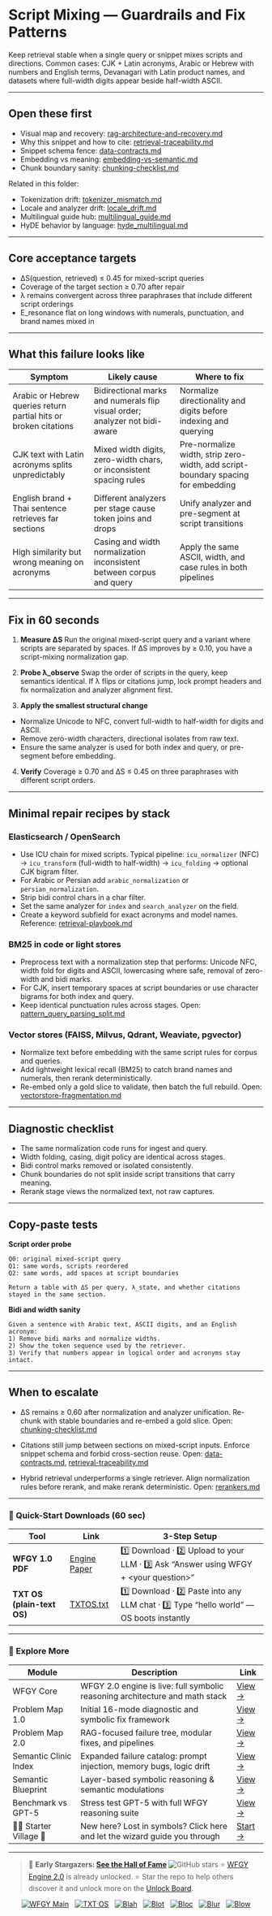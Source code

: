 # Script Mixing — Guardrails and Fix Patterns

Keep retrieval stable when a single query or snippet mixes scripts and directions.
Common cases: CJK + Latin acronyms, Arabic or Hebrew with numbers and English terms, Devanagari with Latin product names, and datasets where full-width digits appear beside half-width ASCII.

---

## Open these first

* Visual map and recovery: [rag-architecture-and-recovery.md](https://github.com/onestardao/WFGY/blob/main/ProblemMap/rag-architecture-and-recovery.md)
* Why this snippet and how to cite: [retrieval-traceability.md](https://github.com/onestardao/WFGY/blob/main/ProblemMap/retrieval-traceability.md)
* Snippet schema fence: [data-contracts.md](https://github.com/onestardao/WFGY/blob/main/ProblemMap/data-contracts.md)
* Embedding vs meaning: [embedding-vs-semantic.md](https://github.com/onestardao/WFGY/blob/main/ProblemMap/embedding-vs-semantic.md)
* Chunk boundary sanity: [chunking-checklist.md](https://github.com/onestardao/WFGY/blob/main/ProblemMap/chunking-checklist.md)

Related in this folder:

* Tokenization drift: [tokenizer\_mismatch.md](https://github.com/onestardao/WFGY/blob/main/ProblemMap/GlobalFixMap/Language/tokenizer_mismatch.md)
* Locale and analyzer drift: [locale\_drift.md](https://github.com/onestardao/WFGY/blob/main/ProblemMap/GlobalFixMap/Language/locale_drift.md)
* Multilingual guide hub: [multilingual\_guide.md](https://github.com/onestardao/WFGY/blob/main/ProblemMap/GlobalFixMap/Language/multilingual_guide.md)
* HyDE behavior by language: [hyde\_multilingual.md](https://github.com/onestardao/WFGY/blob/main/ProblemMap/GlobalFixMap/Language/hyde_multilingual.md)

---

## Core acceptance targets

* ΔS(question, retrieved) ≤ 0.45 for mixed-script queries
* Coverage of the target section ≥ 0.70 after repair
* λ remains convergent across three paraphrases that include different script orderings
* E\_resonance flat on long windows with numerals, punctuation, and brand names mixed in

---

## What this failure looks like

| Symptom                                                          | Likely cause                                                                | Where to fix                                                                     |
| ---------------------------------------------------------------- | --------------------------------------------------------------------------- | -------------------------------------------------------------------------------- |
| Arabic or Hebrew queries return partial hits or broken citations | Bidirectional marks and numerals flip visual order; analyzer not bidi-aware | Normalize directionality and digits before indexing and querying                 |
| CJK text with Latin acronyms splits unpredictably                | Mixed width digits, zero-width chars, or inconsistent spacing rules         | Pre-normalize width, strip zero-width, add script-boundary spacing for embedding |
| English brand + Thai sentence retrieves far sections             | Different analyzers per stage cause token joins and drops                   | Unify analyzer and pre-segment at script transitions                             |
| High similarity but wrong meaning on acronyms                    | Casing and width normalization inconsistent between corpus and query        | Apply the same ASCII, width, and case rules in both pipelines                    |

---

## Fix in 60 seconds

1. **Measure ΔS**
   Run the original mixed-script query and a variant where scripts are separated by spaces. If ΔS improves by ≥ 0.10, you have a script-mixing normalization gap.

2. **Probe λ\_observe**
   Swap the order of scripts in the query, keep semantics identical. If λ flips or citations jump, lock prompt headers and fix normalization and analyzer alignment first.

3. **Apply the smallest structural change**

* Normalize Unicode to NFC, convert full-width to half-width for digits and ASCII.
* Remove zero-width characters, directional isolates from raw text.
* Ensure the same analyzer is used for both index and query, or pre-segment before embedding.

4. **Verify**
   Coverage ≥ 0.70 and ΔS ≤ 0.45 on three paraphrases with different script orders.

---

## Minimal repair recipes by stack

### Elasticsearch / OpenSearch

* Use ICU chain for mixed scripts. Typical pipeline:
  `icu_normalizer` (NFC) → `icu_transform` (full-width to half-width) → `icu_folding` → optional CJK bigram filter.
* For Arabic or Persian add `arabic_normalization` or `persian_normalization`.
* Strip bidi control chars in a char filter.
* Set the same analyzer for `index` and `search_analyzer` on the field.
* Create a keyword subfield for exact acronyms and model names.
  Reference: [retrieval-playbook.md](https://github.com/onestardao/WFGY/blob/main/ProblemMap/retrieval-playbook.md)

### BM25 in code or light stores

* Preprocess text with a normalization step that performs:
  Unicode NFC, width fold for digits and ASCII, lowercasing where safe, removal of zero-width and bidi marks.
* For CJK, insert temporary spaces at script boundaries or use character bigrams for both index and query.
* Keep identical punctuation rules across stages.
  Open: [pattern\_query\_parsing\_split.md](https://github.com/onestardao/WFGY/blob/main/ProblemMap/patterns/pattern_query_parsing_split.md)

### Vector stores (FAISS, Milvus, Qdrant, Weaviate, pgvector)

* Normalize text before embedding with the same script rules for corpus and queries.
* Add lightweight lexical recall (BM25) to catch brand names and numerals, then rerank deterministically.
* Re-embed only a gold slice to validate, then batch the full rebuild.
  Open: [vectorstore-fragmentation.md](https://github.com/onestardao/WFGY/blob/main/ProblemMap/patterns/pattern_vectorstore_fragmentation.md)

---

## Diagnostic checklist

* The same normalization code runs for ingest and query.
* Width folding, casing, digit policy are identical across stages.
* Bidi control marks removed or isolated consistently.
* Chunk boundaries do not split inside script transitions that carry meaning.
* Rerank stage views the normalized text, not raw captures.

---

## Copy-paste tests

**Script order probe**

```
Q0: original mixed-script query
Q1: same words, scripts reordered
Q2: same words, add spaces at script boundaries

Return a table with ΔS per query, λ_state, and whether citations stayed in the same section.
```

**Bidi and width sanity**

```
Given a sentence with Arabic text, ASCII digits, and an English acronym:
1) Remove bidi marks and normalize widths.
2) Show the token sequence used by the retriever.
3) Verify that numbers appear in logical order and acronyms stay intact.
```

---

## When to escalate

* ΔS remains ≥ 0.60 after normalization and analyzer unification.
  Re-chunk with stable boundaries and re-embed a gold slice.
  Open: [chunking-checklist.md](https://github.com/onestardao/WFGY/blob/main/ProblemMap/chunking-checklist.md)

* Citations still jump between sections on mixed-script inputs.
  Enforce snippet schema and forbid cross-section reuse.
  Open: [data-contracts.md](https://github.com/onestardao/WFGY/blob/main/ProblemMap/data-contracts.md), [retrieval-traceability.md](https://github.com/onestardao/WFGY/blob/main/ProblemMap/retrieval-traceability.md)

* Hybrid retrieval underperforms a single retriever.
  Align normalization rules before rerank, and make rerank deterministic.
  Open: [rerankers.md](https://github.com/onestardao/WFGY/blob/main/ProblemMap/rerankers.md)

---

### 🔗 Quick-Start Downloads (60 sec)

| Tool                       | Link                                                                                                                                       | 3-Step Setup                                                                             |
| -------------------------- | ------------------------------------------------------------------------------------------------------------------------------------------ | ---------------------------------------------------------------------------------------- |
| **WFGY 1.0 PDF**           | [Engine Paper](https://github.com/onestardao/WFGY/blob/main/I_am_not_lizardman/WFGY_All_Principles_Return_to_One_v1.0_PSBigBig_Public.pdf) | 1️⃣ Download · 2️⃣ Upload to your LLM · 3️⃣ Ask “Answer using WFGY + \<your question>”   |
| **TXT OS (plain-text OS)** | [TXTOS.txt](https://github.com/onestardao/WFGY/blob/main/OS/TXTOS.txt)                                                                     | 1️⃣ Download · 2️⃣ Paste into any LLM chat · 3️⃣ Type “hello world” — OS boots instantly |

---

### 🧭 Explore More

| Module                   | Description                                                                  | Link                                                                                               |
| ------------------------ | ---------------------------------------------------------------------------- | -------------------------------------------------------------------------------------------------- |
| WFGY Core                | WFGY 2.0 engine is live: full symbolic reasoning architecture and math stack | [View →](https://github.com/onestardao/WFGY/tree/main/core/README.md)                              |
| Problem Map 1.0          | Initial 16-mode diagnostic and symbolic fix framework                        | [View →](https://github.com/onestardao/WFGY/tree/main/ProblemMap/README.md)                        |
| Problem Map 2.0          | RAG-focused failure tree, modular fixes, and pipelines                       | [View →](https://github.com/onestardao/WFGY/blob/main/ProblemMap/rag-architecture-and-recovery.md) |
| Semantic Clinic Index    | Expanded failure catalog: prompt injection, memory bugs, logic drift         | [View →](https://github.com/onestardao/WFGY/blob/main/ProblemMap/SemanticClinicIndex.md)           |
| Semantic Blueprint       | Layer-based symbolic reasoning & semantic modulations                        | [View →](https://github.com/onestardao/WFGY/tree/main/SemanticBlueprint/README.md)                 |
| Benchmark vs GPT-5       | Stress test GPT-5 with full WFGY reasoning suite                             | [View →](https://github.com/onestardao/WFGY/tree/main/benchmarks/benchmark-vs-gpt5/README.md)      |
| 🧙‍♂️ Starter Village 🏡 | New here? Lost in symbols? Click here and let the wizard guide you through   | [Start →](https://github.com/onestardao/WFGY/blob/main/StarterVillage/README.md)                   |

---

> 👑 **Early Stargazers: [See the Hall of Fame](https://github.com/onestardao/WFGY/tree/main/stargazers)** <img src="https://img.shields.io/github/stars/onestardao/WFGY?style=social" alt="GitHub stars"> ⭐ [WFGY Engine 2.0](https://github.com/onestardao/WFGY/blob/main/core/README.md) is already unlocked. ⭐ Star the repo to help others discover it and unlock more on the [Unlock Board](https://github.com/onestardao/WFGY/blob/main/STAR_UNLOCKS.md).

<div align="center">

[![WFGY Main](https://img.shields.io/badge/WFGY-Main-red?style=flat-square)](https://github.com/onestardao/WFGY)
 
[![TXT OS](https://img.shields.io/badge/TXT%20OS-Reasoning%20OS-orange?style=flat-square)](https://github.com/onestardao/WFGY/tree/main/OS)
 
[![Blah](https://img.shields.io/badge/Blah-Semantic%20Embed-yellow?style=flat-square)](https://github.com/onestardao/WFGY/tree/main/OS/BlahBlahBlah)
 
[![Blot](https://img.shields.io/badge/Blot-Persona%20Core-green?style=flat-square)](https://github.com/onestardao/WFGY/tree/main/OS/BlotBlotBlot)
 
[![Bloc](https://img.shields.io/badge/Bloc-Reasoning%20Compiler-blue?style=flat-square)](https://github.com/onestardao/WFGY/tree/main/OS/BlocBlocBloc)
 
[![Blur](https://img.shields.io/badge/Blur-Text2Image%20Engine-navy?style=flat-square)](https://github.com/onestardao/WFGY/tree/main/OS/BlurBlurBlur)
 
[![Blow](https://img.shields.io/badge/Blow-Game%20Logic-purple?style=flat-square)](https://github.com/onestardao/WFGY/tree/main/OS/BlowBlowBlow)

</div>
